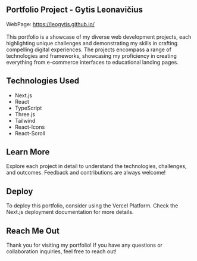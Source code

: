 ## Portfolio Project - Gytis Leonavičius

WebPage: https://leogytis.github.io/ <br><br>
This portfolio is a showcase of my diverse web development projects, each highlighting unique challenges and demonstrating my skills in crafting compelling digital experiences. The projects encompass a range of technologies and frameworks, showcasing my proficiency in creating everything from e-commerce interfaces to educational landing pages.

## Technologies Used
- Next.js
- React 
- TypeScript
- Three.js
- Tailwind
- React-Icons 
- React-Scroll

## Learn More
Explore each project in detail to understand the technologies, challenges, and outcomes. Feedback and contributions are always welcome!

## Deploy
To deploy this portfolio, consider using the Vercel Platform. Check the Next.js deployment documentation for more details.

## Reach Me Out
Thank you for visiting my portfolio! If you have any questions or collaboration inquiries, feel free to reach out!
